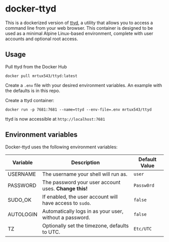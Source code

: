 # docker-ttyd

This is a dockerized version of [ttyd](https://github.com/tsl0922/ttyd), a
utility that allows you to access a command line from your web browser.
This container is designed to be used as a minimal Alpine Linux-based
environment, complete with user accounts and optional root access. 

## Usage

Pull ttyd from the Docker Hub

    docker pull mrtux543/ttyd:latest

Create a `.env` file with your desired environment variables. An example with
the defaults is in this repo.

Create a ttyd container:

    docker run -p 7681:7681 --name=ttyd --env-file=.env mrtux543/ttyd

ttyd is now accessible at `http://localhost:7681`

## Environment variables

Docker-ttyd uses the following environment variables:

| Variable  | Description | Default Value |
|-----------|-------------|---------------|
| USERNAME  | The username your shell will run as. | `user` |
| PASSWORD  | The password your user account uses. **Change this!** | `Passw0rd` |
| SUDO_OK   | If enabled, the user account will have access to `sudo`. | `false` |
| AUTOLOGIN | Automatically logs in as your user, without a password. | `false` |
| TZ        | Optionally set the timezone, defaults to UTC. | `Etc/UTC` |
